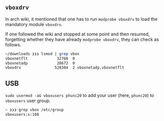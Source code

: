 

## `vboxdrv`

In arch wiki, it mentioned that one has to run `modprobe vboxdrv` to load the mandatory module `vboxdrv`.

If one followed the wiki and stopped at some point and then resumed, forgetting whether they have already `modprobe vboxdrv`, they can check as follows.

```bash
~/downloads ❯❯❯ lsmod | grep vbox
vboxnetflt             32768  0
vboxnetadp             28672  0
vboxdrv               528384  2 vboxnetadp,vboxnetflt
```

## USB
`sudo usermod -aG vboxusers phunc20` to add your user (here, `phunc20`) to `vboxusers` user group.
```bash
~ ❯❯❯ grep vbox /etc/group
vboxusers:x:108
```


